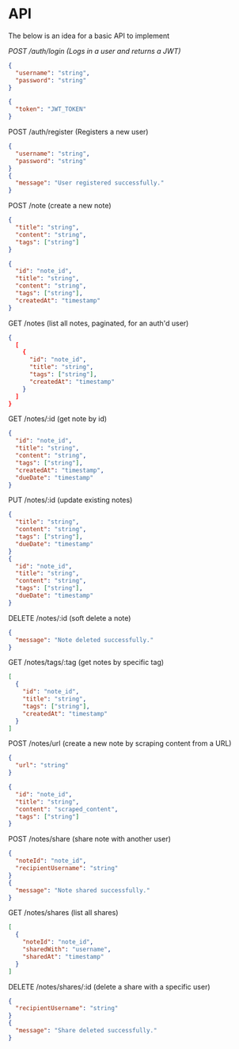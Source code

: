 # API

The below is an idea for a basic API to implement

*POST /auth/login (Logs in a user and returns a JWT)*

```json 
{
  "username": "string",
  "password": "string"
}

{
  "token": "JWT_TOKEN"
}

```
POST /auth/register (Registers a new user)

```json
{
  "username": "string",
  "password": "string"
}
{
  "message": "User registered successfully."
}
```

POST /note (create a new note)

```json
{
  "title": "string",
  "content": "string",
  "tags": ["string"]
}

{
  "id": "note_id",
  "title": "string",
  "content": "string",
  "tags": ["string"],
  "createdAt": "timestamp"
}
```

GET /notes (list all notes, paginated, for an auth'd user)

```json
{
  [
    {
      "id": "note_id",
      "title": "string",
      "tags": ["string"],
      "createdAt": "timestamp"
    }
  ]
}
```

GET /notes/:id (get note by id)
```json
{
  "id": "note_id",
  "title": "string",
  "content": "string",
  "tags": ["string"],
  "createdAt": "timestamp",
  "dueDate": "timestamp"
}

```

PUT /notes/:id (update existing notes)
```json
{
  "title": "string",
  "content": "string",
  "tags": ["string"],
  "dueDate": "timestamp"
}
{
  "id": "note_id",
  "title": "string",
  "content": "string",
  "tags": ["string"],
  "dueDate": "timestamp"
}
```

DELETE /notes/:id (soft delete a note)
```json
{
  "message": "Note deleted successfully."
}

```

GET /notes/tags/:tag (get notes by specific tag)
```json
[
  {
    "id": "note_id",
    "title": "string",
    "tags": ["string"],
    "createdAt": "timestamp"
  }
]

```

POST /notes/url (create a new note by scraping content from a URL)
```json
{
  "url": "string"
}

{
  "id": "note_id",
  "title": "string",
  "content": "scraped_content",
  "tags": ["string"]
}

```

POST /notes/share (share note with another user)
```json
{
  "noteId": "note_id",
  "recipientUsername": "string"
}
{
  "message": "Note shared successfully."
}
```
GET /notes/shares (list all shares)

```json
[
  {
    "noteId": "note_id",
    "sharedWith": "username",
    "sharedAt": "timestamp"
  }
]
```

DELETE /notes/shares/:id (delete a share with a specific user)

```json
{
  "recipientUsername": "string"
}
{
  "message": "Share deleted successfully."
}
```
